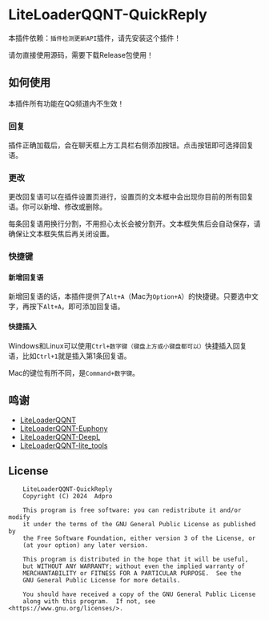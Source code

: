 # LiteLoaderQQNT-QuickReply

本插件依赖：`插件检测更新API`插件，请先安装这个插件！

请勿直接使用源码，需要下载Release包使用！

## 如何使用

本插件所有功能在QQ频道内不生效！

### 回复

插件正确加载后，会在聊天框上方工具栏右侧添加按钮。点击按钮即可选择回复语。

### 更改

更改回复语可以在插件设置页进行，设置页的文本框中会出现你目前的所有回复语。你可以新增、修改或删除。

每条回复语用换行分割，不用担心太长会被分割开。文本框失焦后会自动保存，请确保让文本框失焦后再关闭设置。

### 快捷键

#### 新增回复语

新增回复语的话，本插件提供了`Alt+A`（Mac为`Option+A`）的快捷键。只要选中文字，再按下`Alt+A`，即可添加回复语。

#### 快捷插入

Windows和Linux可以使用`Ctrl+数字键（键盘上方或小键盘都可以）`快捷插入回复语，比如`Ctrl+1`就是插入第1条回复语。

Mac的键位有所不同，是`Command+数字键`。

## 鸣谢
* [LiteLoaderQQNT](https://github.com/LiteLoaderQQNT/LiteLoaderQQNT/)
* [LiteLoaderQQNT-Euphony](https://github.com/xtaw/LiteLoaderQQNT-Euphony)
* [LiteLoaderQQNT-DeepL](https://github.com/MUKAPP/LiteLoaderQQNT-DeepL)
* [LiteLoaderQQNT-lite_tools](https://github.com/xiyuesaves/LiteLoaderQQNT-lite_tools)

## License
```
    LiteLoaderQQNT-QuickReply
    Copyright (C) 2024  Adpro

    This program is free software: you can redistribute it and/or modify
    it under the terms of the GNU General Public License as published by
    the Free Software Foundation, either version 3 of the License, or
    (at your option) any later version.

    This program is distributed in the hope that it will be useful,
    but WITHOUT ANY WARRANTY; without even the implied warranty of
    MERCHANTABILITY or FITNESS FOR A PARTICULAR PURPOSE.  See the
    GNU General Public License for more details.

    You should have received a copy of the GNU General Public License
    along with this program.  If not, see <https://www.gnu.org/licenses/>.
```
